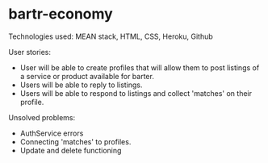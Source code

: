 # bartr-economy

Technologies used: MEAN stack, HTML, CSS, Heroku, Github

User stories:
 - User will be able to create profiles that will allow them to post listings of a service or product available for barter.
 - Users will be able to reply to listings.
 - Users will be able to respond to listings and collect 'matches' on their profile. 
 
 Unsolved problems:
  - AuthService errors
  - Connecting 'matches' to profiles.
  - Update and delete functioning 
  
  


